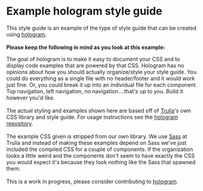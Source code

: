 # Example hologram style guide

This style guide is an example of the type of style guide that can be created using [hologram](http://github.com/trulia/hologram).
<br /><br />
**Please keep the following in mind as you look at this example:**

The goal of hologram is to make it easy to document your CSS and to display code examples that are powered by that CSS. Hologram has no opinions about how you should actually organize/style your style guide. You could do everything as a single file with no header/footer and it would work just fine. Or, you could break it up into an individual file for each component. Top navigation, left navigation, no navigation....that's up to you. Build it however you'd like.
<br /><br />
The actual styling and examples shown here are based off of [Trulia](http://trulia.com)'s own CSS library and style guide. For usage instructions see the [hologram repository](http://github.com/trulia/hologram).
<br /><br />
The example CSS given is stripped from our own library. We use [Sass](http://sass-lang.com) at Trulia and instead of making these examples depend on Sass we've just included the compiled CSS for a couple of components. If the organization looks a little weird and the components don't seem to have exactly the CSS you would expect it's because they look nothing like the Sass that spawned them.
<br /><br />
This is a work in progress, please consider contributing to [hologram](http://github.com/trulia/hologram).

